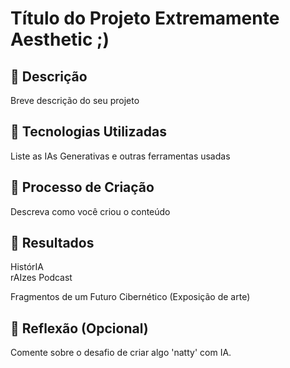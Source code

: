 
# Título do Projeto Extremamente Aesthetic ;)

## 📒 Descrição
Breve descrição do seu projeto

## 🤖 Tecnologias Utilizadas
Liste as IAs Generativas e outras ferramentas usadas

## 🧐 Processo de Criação
Descreva como você criou o conteúdo

## 🚀 Resultados
  HistórIA  
  rAIzes Podcast
  
  Fragmentos de um Futuro Cibernético (Exposição de arte)

  
## 💭 Reflexão (Opcional)
Comente sobre o desafio de criar algo 'natty' com IA.
